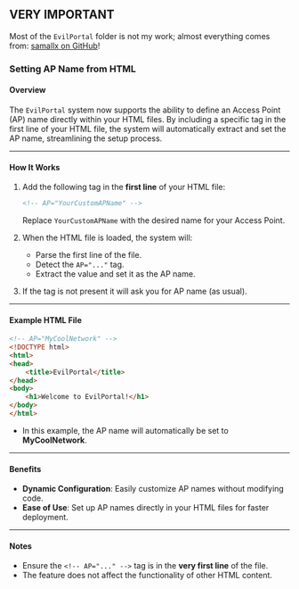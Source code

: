 ## VERY IMPORTANT
Most of the `EvilPortal` folder is not my work; almost everything comes from: [samallx on GitHub](https://github.com/samallx)!










### **Setting AP Name from HTML**  

#### **Overview**  
The `EvilPortal` system now supports the ability to define an Access Point (AP) name directly within your HTML files. By including a specific tag in the first line of your HTML file, the system will automatically extract and set the AP name, streamlining the setup process.

---

#### **How It Works**  
1. Add the following tag in the **first line** of your HTML file:  
   ```html
   <!-- AP="YourCustomAPName" -->
   ```
   Replace `YourCustomAPName` with the desired name for your Access Point.  

2. When the HTML file is loaded, the system will:  
   - Parse the first line of the file.  
   - Detect the `AP="..."` tag.  
   - Extract the value and set it as the AP name.  

3. If the tag is not present it will ask you for AP name (as usual).

---

#### **Example HTML File**  
```html
<!-- AP="MyCoolNetwork" -->
<!DOCTYPE html>
<html>
<head>
    <title>EvilPortal</title>
</head>
<body>
    <h1>Welcome to EvilPortal!</h1>
</body>
</html>
```

- In this example, the AP name will automatically be set to **MyCoolNetwork**.

---

#### **Benefits**  
- **Dynamic Configuration**: Easily customize AP names without modifying code.  
- **Ease of Use**: Set up AP names directly in your HTML files for faster deployment.  

---

#### **Notes**  
- Ensure the `<!-- AP="..." -->` tag is in the **very first line** of the file.  
- The feature does not affect the functionality of other HTML content.
